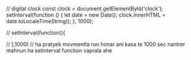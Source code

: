 // digital clock
const clock = document.getElementById('clock');
setInterval(function () {
  let date = new Date();
  clock.innerHTML = date.toLocaleTimeString();
}, 1000);

// setInterval(function(){

// },1000)
// ha pratyek movmentla run honar ani kasa te 1000 sec nantrer mahnun ha setinterval  function vaprala ahe
